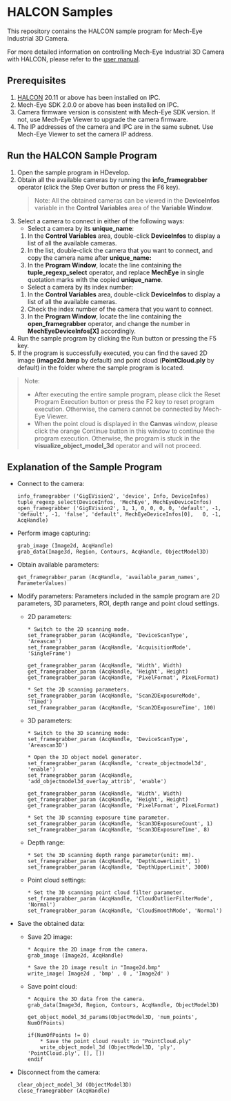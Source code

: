 # HALCON Samples

This repository contains the HALCON sample program for Mech-Eye Industrial 3D Camera.

For more detailed information on controlling Mech-Eye Industrial 3D Camera with HALCON, please refer to the [user manual](https://docs.mech-mind.net/2.0/en-GB/MechEye/Genicam/Halcon/Halcon.html).
## Prerequisites

1. [HALCON](https://www.mvtec.com/downloads) 20.11 or above has been installed on IPC.
2. Mech-Eye SDK 2.0.0 or above has been installed on IPC.
3. Camera firmware version is consistent with Mech-Eye SDK version. If not, use Mech-Eye Viewer to upgrade the camera firmware.
4. The IP addresses of the camera and IPC are in the same subnet. Use Mech-Eye Viewer to set the camera IP address.

## Run the HALCON Sample Program

1. Open the sample program in HDevelop.
2. Obtain all the available cameras by running the **info_framegrabber** operator (click the Step Over button or press the F6 key).
   > Note: All the obtained cameras can be viewed in the **DeviceInfos** variable in the **Control Variables** area of the **Variable Window**.
3. Select a camera to connect in either of the following ways:
    - Select a camera by its **unique_name**:
    1. In the **Control Variables** area, double-click **DeviceInfos** to display a list of all the available cameras.
    2. In the list, double-click the camera that you want to connect, and copy the camera name after **unique_name:**
    3. In the **Program Window**, locate the line containing the **tuple_regexp_select** operator, and replace **MechEye** in single quotation marks with the copied **unique_name**.
    - Select a camera by its index number:
    1. In the **Control Variables** area, double-click **DeviceInfos** to display a list of all the available cameras.
    2. Check the index number of the camera that you want to connect.
    3. In the **Program Window**, locate the line containing the **open_framegrabber** operator, and change the number in **MechEyeDeviceInfos[X]** accordingly.
4. Run the sample program by clicking the Run button or pressing the F5 key.
5. If the program is successfully executed, you can find the saved 2D image (**image2d.bmp** by default) and point cloud (**PointCloud.ply** by default) in the folder where the sample program is located.

> Note:
> - After executing the entire sample program, please click the Reset Program Execution button or press the F2 key to reset program execution. Otherwise, the camera cannot be connected by Mech-Eye Viewer.
> - When the point cloud is displayed in the **Canvas** window, please click the orange Continue button in this window to continue the program execution. Otherwise, the program is stuck in the **visualize_object_model_3d** operator and will not proceed.

## Explanation of the Sample Program

-  Connect to the camera:

    ```
    info_framegrabber ('GigEVision2', 'device', Info, DeviceInfos)    
    tuple_regexp_select(DeviceInfos, 'MechEye', MechEyeDeviceInfos)
    open_framegrabber ('GigEVision2', 1, 1, 0, 0, 0, 0, 'default', -1, 'default', -1, 'false', 'default', MechEyeDeviceInfos[0],   0, -1, AcqHandle)
    ```

- Perform image capturing:

    ```
    grab_image (Image2d, AcqHandle)
    grab_data(Image3d, Region, Contours, AcqHandle, ObjectModel3D)
    ```

- Obtain available parameters:

    ```
    get_framegrabber_param (AcqHandle, 'available_param_names', ParameterValues)
    ```

- Modify parameters: Parameters included in the sample program are 2D parameters, 3D parameters, ROI, depth range and point cloud settings.

  - 2D parameters: 

    ```
    * Switch to the 2D scanning mode.
    set_framegrabber_param (AcqHandle, 'DeviceScanType', 'Areascan')
    set_framegrabber_param (AcqHandle, 'AcquisitionMode', 'SingleFrame')

    get_framegrabber_param (AcqHandle, 'Width', Width)
    get_framegrabber_param (AcqHandle, 'Height', Height)
    get_framegrabber_param (AcqHandle, 'PixelFormat', PixeLFormat)

    * Set the 2D scanning parameters.
    set_framegrabber_param (AcqHandle, 'Scan2DExposureMode', 'Timed')
    set_framegrabber_param (AcqHandle, 'Scan2DExposureTime', 100)    
    ```
  
  - 3D parameters:

    ```
    * Switch to the 3D scanning mode:
    set_framegrabber_param (AcqHandle, 'DeviceScanType', 'Areascan3D')

    * Open the 3D object model generator.
    set_framegrabber_param (AcqHandle, 'create_objectmodel3d', 'enable')
    set_framegrabber_param (AcqHandle, 'add_objectmodel3d_overlay_attrib', 'enable')

    get_framegrabber_param (AcqHandle, 'Width', Width)
    get_framegrabber_param (AcqHandle, 'Height', Height)
    get_framegrabber_param (AcqHandle, 'PixelFormat', PixeLFormat)

    * Set the 3D scanning exposure time parameter.
    set_framegrabber_param (AcqHandle, 'Scan3DExposureCount', 1)
    set_framegrabber_param (AcqHandle, 'Scan3DExposureTime', 8)
    ```
  
  - Depth range:

    ```
    * Set the 3D scanning depth range parameter(unit: mm).
    set_framegrabber_param (AcqHandle, 'DepthLowerLimit', 1)
    set_framegrabber_param (AcqHandle, 'DepthUpperLimit', 3000)
    ```
  
  - Point cloud settings:

    ```
    * Set the 3D scanning point cloud filter parameter.
    set_framegrabber_param (AcqHandle, 'CloudOutlierFilterMode', 'Normal')
    set_framegrabber_param (AcqHandle, 'CloudSmoothMode', 'Normal')
    ```

- Save the obtained data:

  - Save 2D image:

    ```
    * Acquire the 2D image from the camera.
    grab_image (Image2d, AcqHandle)

    * Save the 2D image result in "Image2d.bmp"
    write_image( Image2d , 'bmp' , 0 , 'Image2d' )
    ```
  
  - Save point cloud:

    ```
    * Acquire the 3D data from the camera.
    grab_data(Image3d, Region, Contours, AcqHandle, ObjectModel3D)

	get_object_model_3d_params(ObjectModel3D, 'num_points', NumOfPoints)

	if(NumOfPoints != 0)
		* Save the point cloud result in "PointCloud.ply"
		write_object_model_3d (ObjectModel3D, 'ply', 'PointCloud.ply', [], [])
	endif
    ```
- Disconnect from the camera:
    
    ```
    clear_object_model_3d (ObjectModel3D)
    close_framegrabber (AcqHandle)
    ```